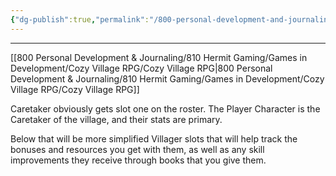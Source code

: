 ```yaml
---
{"dg-publish":true,"permalink":"/800-personal-development-and-journaling/810-hermit-gaming/games-in-development/cozy-village-rpg/village-roster/"}
---
```


---

[[800 Personal Development & Journaling/810 Hermit Gaming/Games in Development/Cozy Village RPG/Cozy Village RPG\|800 Personal Development & Journaling/810 Hermit Gaming/Games in Development/Cozy Village RPG/Cozy Village RPG]]

Caretaker obviously gets slot one on the roster.  The Player Character is the Caretaker of the village, and their stats are primary.

Below that will be more simplified Villager slots that will help track the bonuses and resources you get with them, as well as any skill improvements they receive through books that you give them.